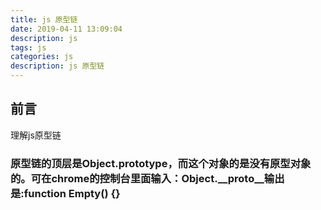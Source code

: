 ```yaml
---
title: js 原型链
date: 2019-04-11 13:09:04
description: js 
tags: js
categories: js
description: js 原型链
---
```


## 前言
理解js原型链

###  原型链的顶层是Object.prototype，而这个对象的是没有原型对象的。可在chrome的控制台里面输入：Object.__proto__输出是:function Empty() {}



